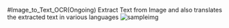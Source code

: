 #Image_to_Text_OCR(Ongoing)
Extract Text from Image and also translates the extracted text in various languages
![sampleimg](https://github.com/ChaitanyaThaker/Image_to_Text_OCR/assets/121793435/8e61bf29-e5be-45fe-899c-2ccc0f9803b9)
